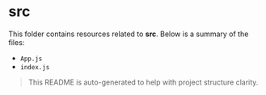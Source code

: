 # src

This folder contains resources related to **src**. Below is a summary of the files:

- `App.js`
- `index.js`

> This README is auto-generated to help with project structure clarity.

